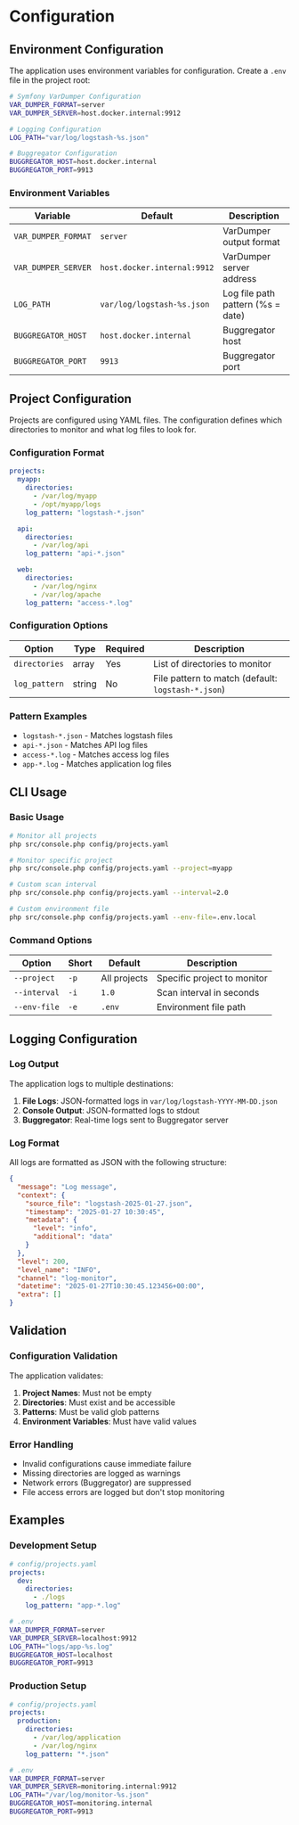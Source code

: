 # Configuration

## Environment Configuration

The application uses environment variables for configuration. Create a `.env` file in the project root:

```bash
# Symfony VarDumper Configuration
VAR_DUMPER_FORMAT=server
VAR_DUMPER_SERVER=host.docker.internal:9912

# Logging Configuration
LOG_PATH="var/log/logstash-%s.json"

# Buggregator Configuration
BUGGREGATOR_HOST=host.docker.internal
BUGGREGATOR_PORT=9913
```

### Environment Variables

| Variable | Default | Description |
|----------|---------|-------------|
| `VAR_DUMPER_FORMAT` | `server` | VarDumper output format |
| `VAR_DUMPER_SERVER` | `host.docker.internal:9912` | VarDumper server address |
| `LOG_PATH` | `var/log/logstash-%s.json` | Log file path pattern (%s = date) |
| `BUGGREGATOR_HOST` | `host.docker.internal` | Buggregator host |
| `BUGGREGATOR_PORT` | `9913` | Buggregator port |

## Project Configuration

Projects are configured using YAML files. The configuration defines which directories to monitor and what log files to look for.

### Configuration Format

```yaml
projects:
  myapp:
    directories:
      - /var/log/myapp
      - /opt/myapp/logs
    log_pattern: "logstash-*.json"

  api:
    directories:
      - /var/log/api
    log_pattern: "api-*.json"

  web:
    directories:
      - /var/log/nginx
      - /var/log/apache
    log_pattern: "access-*.log"
```

### Configuration Options

| Option | Type | Required | Description |
|--------|------|----------|-------------|
| `directories` | array | Yes | List of directories to monitor |
| `log_pattern` | string | No | File pattern to match (default: `logstash-*.json`) |

### Pattern Examples

- `logstash-*.json` - Matches logstash files
- `api-*.json` - Matches API log files
- `access-*.log` - Matches access log files
- `app-*.log` - Matches application log files

## CLI Usage

### Basic Usage

```bash
# Monitor all projects
php src/console.php config/projects.yaml

# Monitor specific project
php src/console.php config/projects.yaml --project=myapp

# Custom scan interval
php src/console.php config/projects.yaml --interval=2.0

# Custom environment file
php src/console.php config/projects.yaml --env-file=.env.local
```

### Command Options

| Option | Short | Default | Description |
|--------|-------|---------|-------------|
| `--project` | `-p` | All projects | Specific project to monitor |
| `--interval` | `-i` | `1.0` | Scan interval in seconds |
| `--env-file` | `-e` | `.env` | Environment file path |

## Logging Configuration

### Log Output

The application logs to multiple destinations:

1. **File Logs**: JSON-formatted logs in `var/log/logstash-YYYY-MM-DD.json`
2. **Console Output**: JSON-formatted logs to stdout
3. **Buggregator**: Real-time logs sent to Buggregator server

### Log Format

All logs are formatted as JSON with the following structure:

```json
{
  "message": "Log message",
  "context": {
    "source_file": "logstash-2025-01-27.json",
    "timestamp": "2025-01-27 10:30:45",
    "metadata": {
      "level": "info",
      "additional": "data"
    }
  },
  "level": 200,
  "level_name": "INFO",
  "channel": "log-monitor",
  "datetime": "2025-01-27T10:30:45.123456+00:00",
  "extra": []
}
```

## Validation

### Configuration Validation

The application validates:

1. **Project Names**: Must not be empty
2. **Directories**: Must exist and be accessible
3. **Patterns**: Must be valid glob patterns
4. **Environment Variables**: Must have valid values

### Error Handling

- Invalid configurations cause immediate failure
- Missing directories are logged as warnings
- Network errors (Buggregator) are suppressed
- File access errors are logged but don't stop monitoring

## Examples

### Development Setup

```yaml
# config/projects.yaml
projects:
  dev:
    directories:
      - ./logs
    log_pattern: "app-*.log"
```

```bash
# .env
VAR_DUMPER_FORMAT=server
VAR_DUMPER_SERVER=localhost:9912
LOG_PATH="logs/app-%s.log"
BUGGREGATOR_HOST=localhost
BUGGREGATOR_PORT=9913
```

### Production Setup

```yaml
# config/projects.yaml
projects:
  production:
    directories:
      - /var/log/application
      - /var/log/nginx
    log_pattern: "*.json"
```

```bash
# .env
VAR_DUMPER_FORMAT=server
VAR_DUMPER_SERVER=monitoring.internal:9912
LOG_PATH="/var/log/monitor-%s.json"
BUGGREGATOR_HOST=monitoring.internal
BUGGREGATOR_PORT=9913
``` 
